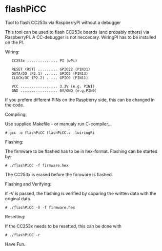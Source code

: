 # flashPiCC
Tool to flash CC253x via RaspberryPI without a debugger

This tool can be used to flash CC253x boards (and probably others) via RaspberryPI.
A CC-debugger is not neccecary.
WiringPI has to be installed on the PI.

Wiring:

```
   CC253x .............. PI (wPi)

   RESET (RST) ......... GPIO22 (PIN31)
   DATA/DD (P2.1) ...... GPIO2 (PIN13)
   CLOCK/DC (P2.2) ..... GPIO0 (PIN11)
   
   VCC ................. 3.3V (e.g. PIN1)
   GND ................. 0V/GND (e.g.PIN9) 
```
   
 If you prefere different PINs on the Raspberry side, this can be changed in the code.
 
 Compiling:
 
 Use supplied Makefile - or manualy run C-compiler...
 
 ```
 # gcc -o flashPiCC flashPiCC.c -lwiringPi
 ```
 
 Flashing:
 
 The firmware to be flashed has to be in hex-format.
 Flashing can be started by:

```
# ./flashPiCC -f firmware.hex
```

The CC253x is erased before the firmware is flashed.

Flashing and Verifying:

if -V is passed, the flashing is verified by coparing the written data with the original data.

```
# ./flashPiCC -V -f firmware.hex
```

Resetting:

If the CC253x needs to be resetted, this can be done with

```
# ./flashPiCC -r
```

Have Fun.
